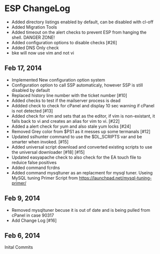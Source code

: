 ESP ChangeLog
============

 * Added directory listings enabled by default, can be disabled with cl-off
 * Added Migration Tools
 * Added timeout on the alert checks to prevent ESP from hanging the shell. DANGER ZONE!
 * Added configuration options to disable checks [#26]
 * Added DNS Only check
 * bke will now use vim and not vi


Feb 17, 2014
--------------
 * Implemented New configuration option system
 * Configuration option to call SSP automaticaly, however SSP is still disabled by default
 * Replaced history line number with the ticket number [#10]
 * Added checks to test if the mailserver process is dead
 * Addded check to check for cPanel and display 10 sec warning if cPanel is not detected [#13]
 * Added check for vim and sets that as the editor,  if vim is non-existant, it falls back to vi and creates an alias for vim to vi. [#22] 
 * Added a alert check for yum and also stale yum locks [#24]
 * Removed Grey color from $PS1 as it messes up some termanals [#12]
 * Updated sslhunter command to use the $DL_SCRIPTS var and be smarter when invoked. [#15]
 * Added universal script download and converted existing scripts to use the universal downloader [#18] [#15]
 * Updated easyapache check to also check for the EA touch file to reduice false positives
 * Added command fcrdns
 * Added command mysqltuner as an replacment for mysql tuner.  Useing MySQL tuning Primer Script from https://launchpad.net/mysql-tuning-primer/

Feb 9, 2014
-----------
 * Removed mysqltuner becuse it is out of date and is being pulled from cPanel in case 90317
 * Add Change Log [#16]

Feb 6, 2014
-----------
Inital Commits
